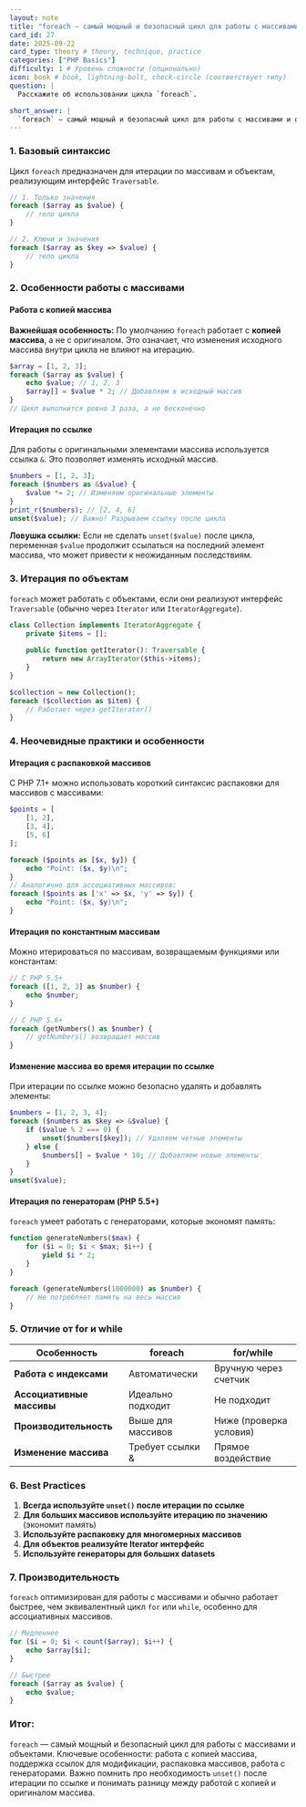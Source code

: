 ```yaml
---
layout: note
title: "foreach — самый мощный и безопасный цикл для работы с массивами и объектами"
card_id: 27
date: 2025-09-22
card_type: theory # theory, technique, practice
categories: ["PHP Basics"]
difficulty: 1 # Уровень сложности (опционально)
icon: book # book, lightning-bolt, check-circle (соответствует типу)
question: |
  Расскажите об использовании цикла `foreach`.

short_answer: |
  `foreach` — самый мощный и безопасный цикл для работы с массивами и объектами. Ключевые особенности: работа с копией массива, поддержка ссылок для модификации, распаковка массивов, работа с генераторами. Важно помнить про необходимость `unset()` после итерации по ссылке и понимать разницу между работой с копией и оригиналом массива.
---
```

### 1. Базовый синтаксис

Цикл `foreach` предназначен для итерации по массивам и объектам, реализующим интерфейс `Traversable`.

```php
// 1. Только значения
foreach ($array as $value) {
    // тело цикла
}

// 2. Ключи и значения
foreach ($array as $key => $value) {
    // тело цикла
}
```

### 2. Особенности работы с массивами

#### **Работа с копией массива**
**Важнейшая особенность:** По умолчанию `foreach` работает с **копией массива**, а не с оригиналом. Это означает, что изменения исходного массива внутри цикла не влияют на итерацию.

```php
$array = [1, 2, 3];
foreach ($array as $value) {
    echo $value; // 1, 2, 3
    $array[] = $value * 2; // Добавляем в исходный массив
}
// Цикл выполнится ровно 3 раза, а не бесконечно
```

#### **Итерация по ссылке**
Для работы с оригинальными элементами массива используется ссылка `&`. Это позволяет изменять исходный массив.

```php
$numbers = [1, 2, 3];
foreach ($numbers as &$value) {
    $value *= 2; // Изменяем оригинальные элементы
}
print_r($numbers); // [2, 4, 6]
unset($value); // Важно! Разрываем ссылку после цикла
```

**Ловушка ссылки:** Если не сделать `unset($value)` после цикла, переменная `$value` продолжит ссылаться на последний элемент массива, что может привести к неожиданным последствиям.

### 3. Итерация по объектам

`foreach` может работать с объектами, если они реализуют интерфейс `Traversable` (обычно через `Iterator` или `IteratorAggregate`).

```php
class Collection implements IteratorAggregate {
    private $items = [];
    
    public function getIterator(): Traversable {
        return new ArrayIterator($this->items);
    }
}

$collection = new Collection();
foreach ($collection as $item) {
    // Работает через getIterator()
}
```

### 4. Неочевидные практики и особенности

#### **Итерация с распаковкой массивов**
С PHP 7.1+ можно использовать короткий синтаксис распаковки для массивов с массивами:

```php
$points = [
    [1, 2],
    [3, 4],
    [5, 6]
];

foreach ($points as [$x, $y]) {
    echo "Point: ($x, $y)\n";
}
// Аналогично для ассоциативных массивов:
foreach ($points as ['x' => $x, 'y' => $y]) {
    echo "Point: ($x, $y)\n";
}
```

#### **Итерация по константным массивам**
Можно итерироваться по массивам, возвращаемым функциями или константам:

```php
// С PHP 5.5+
foreach ([1, 2, 3] as $number) {
    echo $number;
}

// С PHP 5.6+
foreach (getNumbers() as $number) {
    // getNumbers() возвращает массив
}
```

#### **Изменение массива во время итерации по ссылке**
При итерации по ссылке можно безопасно удалять и добавлять элементы:

```php
$numbers = [1, 2, 3, 4];
foreach ($numbers as $key => &$value) {
    if ($value % 2 === 0) {
        unset($numbers[$key]); // Удаляем четные элементы
    } else {
        $numbers[] = $value * 10; // Добавляем новые элементы
    }
}
unset($value);
```

#### **Итерация по генераторам (PHP 5.5+)**
`foreach` умеет работать с генераторами, которые экономят память:

```php
function generateNumbers($max) {
    for ($i = 0; $i < $max; $i++) {
        yield $i * 2;
    }
}

foreach (generateNumbers(1000000) as $number) {
    // Не потребляет память на весь массив
}
```

### 5. Отличие от for и while

| Особенность | foreach | for/while |
|-------------|---------|-----------|
| **Работа с индексами** | Автоматически | Вручную через счетчик |
| **Ассоциативные массивы** | Идеально подходит | Не подходит |
| **Производительность** | Выше для массивов | Ниже (проверка условия) |
| **Изменение массива** | Требует ссылки & | Прямое воздействие |

### 6. Best Practices

1. **Всегда используйте `unset()` после итерации по ссылке**
2. **Для больших массивов используйте итерацию по значению** (экономит память)
3. **Используйте распаковку для многомерных массивов**
4. **Для объектов реализуйте Iterator интерфейс**
5. **Используйте генераторы для больших datasets**

### 7. Производительность

`foreach` оптимизирован для работы с массивами и обычно работает быстрее, чем эквивалентный цикл `for` или `while`, особенно для ассоциативных массивов.

```php
// Медленнее
for ($i = 0; $i < count($array); $i++) {
    echo $array[$i];
}

// Быстрее
foreach ($array as $value) {
    echo $value;
}
```

### Итог:

`foreach` — самый мощный и безопасный цикл для работы с массивами и объектами. Ключевые особенности: работа с копией массива, поддержка ссылок для модификации, распаковка массивов, работа с генераторами. Важно помнить про необходимость `unset()` после итерации по ссылке и понимать разницу между работой с копией и оригиналом массива.
